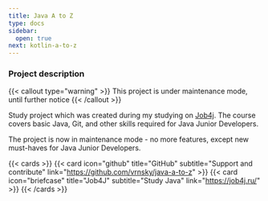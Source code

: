 ```yaml
---
title: Java A to Z
type: docs
sidebar:
  open: true
next: kotlin-a-to-z
---
```


### Project description
{{< callout type="warning" >}}
  This project is under maintenance mode, until further notice
{{< /callout >}}

Study project which was created during my studying on [Job4j](https://job4j.ru/). The course covers basic Java, Git, and other skills required for Java Junior Developers.

The project is now in maintenance mode - no more features, except new must-haves for Java Junior Developers.

{{< cards >}}
{{< card icon="github" title="GitHub" subtitle="Support and contribute" link="https://github.com/vrnsky/java-a-to-z" >}}
{{< card icon="briefcase" title="Job4J" subtitle="Study Java" link="https://job4j.ru/" >}}
{{< /cards >}}
